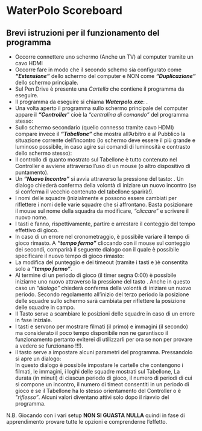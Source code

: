 # WaterPolo Scoreboard

## Brevi istruzioni per il funzionamento del programma

- Occorre connettere uno schermo (Anche un TV) al computer tramite un cavo HDMI
- Occorre fare in modo che il secondo schemo sia configurato come **_“Estensione”_** dello schermo del computer e NON come **_“Duplicazione”_** dello schermo principale.
- Sul Pen Drive è presente una _Cartella_ che contiene il programma da eseguire.
- Il programma da eseguire si chiama **_Waterpolo.exe_**: .
- Una volta aperto il programma sullo schermo principale del computer appare il **_“Controller_**” cioè la _“centralina di comando”_ del programma stesso:
- Sullo schermo secondario (quello connesso tramite cavo HDMI) compare invece il **_“Tabellone”_** che mostra all’Arbitro e al Pubblico la situazione corrente dell’incontro (lo schermo deve essere il più grande e luminoso possibile, in caso agire sui comandi di luminosità e contrasto dello schermo stesso):
- Il controllo di quanto mostrato sul Tabellone è tutto contenuto nel Controller e avviene attraverso l’uso di un mouse (o altro dispositivo di puntamento).
- Un **_“Nuovo Incontro”_** si avvia attraverso la pressione del tasto: . Un dialogo chiederà conferma della volontà di iniziare un nuovo incontro (se si conferma il vecchio contenuto del tabellone sparirà!).
- I nomi delle squadre (inizialmente  e  possono essere cambiati per riflettere i nomi delle varie squadre che si affrontano. Basta posizionare il mouse sul nome della squadra da modificare, _“cliccare”_ e scrivere il nuovo nome.
- I tasti  e  fanno, rispettivamente, partire e arrestare il conteggio del tempo effettivo di gioco.
- In caso di un errore nel cronometraggio, è possibile variare il tempo di gioco rimasto. A **_“tempo fermo”_** cliccando con il mouse sul conteggio dei secondi, comparirà il seguente dialogo con il quale è possibile specificare il nuovo tempo di gioco rimasto:
- La modifica del punteggio e dei timeout (tramite i tasti  e )è consentita solo a **_“tempo fermo”_**.
- Al termine di un periodo di gioco (il timer segna 0:00) è possibile iniziarne uno nuovo attraverso la pressione del tasto . Anche in questo caso un _“dialogo”_ chiederà conferma della volontà di iniziare un nuovo periodo. Secondo regolamento all’inizio del terzo periodo la posizione delle squadre sullo schermo sarà cambiata per riflettere la posizione delle squadre in campo.
- Il Tasto  serve a scambiare le posizioni delle squadre in caso di un errore in fase iniziale.
- I tasti  e  servono per mostrare filmati (il primo) e immagini (il secondo) ma considerato il poco tempo disponibile non ne garantisco il funzionamento pertanto eviterei di utilizzarli per ora se non per provare a vedere se funzionano !!!).
- il tasto  serve a impostare alcuni parametri del programma. Pressandolo si apre un dialogo:  
In questo dialogo è possibile impostare le cartelle che contengono i filmati, le immagini, i loghi delle squadre mostrati sul Tabellone, La durata (in minuti) di ciascun periodo di gioco, il numero di periodi di cui si compone un incontro, il numero di timeot consentiti in un periodo di gioco e se il Tabellone ha lo stesso orientamento del Controller o è _"riflesso”_. Alcuni valori diventano attivi solo dopo il riavvio del programma.


N.B. Giocando con i vari setup **NON SI GUASTA NULLA** quindi in fase di apprendimento provare tutte le opzioni e comprenderne l’effetto.
